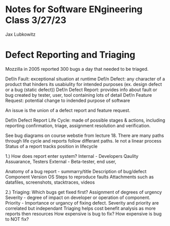 # Notes for Software ENgineering Class 3/27/23
Jax Lubkowitz 

# Defect Reporting and Triaging 
Mozzilla in 2005 reported 300 bugs a day that needed to be triaged.

Def/n Fault: exceptional situation at runtime
Def/n Defect: any character of a product that hinders its usabiulity for intended purposes 
                (ex. design defect or a bug (static defect))
Def/n Defect Report: provides info about fault or bug created by tester, user, tool containing lots of detail
Def/n Feature Request: potential change to indended purpose of software

An issue is the union of a defect report and feature request.

Def/n Defect Report Life Cycle: made of possible stages & actions, including reporting confirmation, triage, assignment resolution and verification. 

See bug diagrams on course webstie from lecture 18.
There are many paths through life cycle and reports follow differant paths. Ie not a linear process
Status of a report tracks position in lifecycle

1.) How does report enter system?
Internal - Developers Qaulity Assuarance, Testers
External - Beta-tester, end user, 

Anatomy of a bug report - 
    summarry/title 
    Description of bug/defect
    Component
    Version
    OS
    Steps to reproduce faults
    Attachments such as datafiles, screenshots, stacktraces, videos

2.) Triaging: Which bugs get fixed first?
Assignment of degrees of urgency 
Severity - degree of impact on developer or operation of component.
Priority - Importance or urgancy of fixing defect. 
Severity and priority are correlated but independant 
Triaging helps cost benefit analysis as more reports then resources
    How expensive is bug to fix?
    How expensive is bug to NOT fix?

